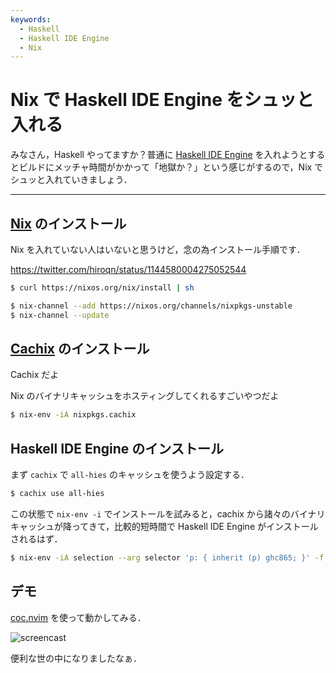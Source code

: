 ```yaml
---
keywords:
  - Haskell
  - Haskell IDE Engine
  - Nix
---
```


# Nix で Haskell IDE Engine をシュッと入れる

みなさん，Haskell やってますか？普通に [Haskell IDE Engine](https://github.com/haskell/haskell-ide-engine) を入れようとするとビルドにメッチャ時間がかかって「地獄か？」という感じがするので，Nix でシュッと入れていきましょう．

---

## [Nix](https://nixos.org/nix/) のインストール

Nix を入れていない人はいないと思うけど，念の為インストール手順です．

https://twitter.com/hiroqn/status/1144580004275052544

```sh
$ curl https://nixos.org/nix/install | sh
```

```sh
$ nix-channel --add https://nixos.org/channels/nixpkgs-unstable
$ nix-channel --update
```

## [Cachix](https://cachix.org/) のインストール

Cachix だよ

Nix のバイナリキャッシュをホスティングしてくれるすごいやつだよ

```sh
$ nix-env -iA nixpkgs.cachix
```

## Haskell IDE Engine のインストール

まず `cachix` で `all-hies` のキャッシュを使うよう設定する．

```sh
$ cachix use all-hies
```

この状態で `nix-env -i` でインストールを試みると，cachix から諸々のバイナリキャッシュが降ってきて，比較的短時間で Haskell IDE Engine がインストールされるはず．

```sh
$ nix-env -iA selection --arg selector 'p: { inherit (p) ghc865; }' -f https://github.com/infinisil/all-hies/tarball/master
```

## デモ

[coc.nvim](https://github.com/neoclide/coc.nvim) を使って動かしてみる．

![screencast](https://gyazo.com/19da0d108e7fd19a833dc3fc419e928f.gif)

便利な世の中になりましたなぁ．

